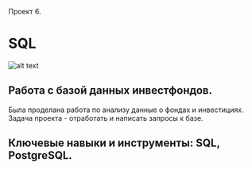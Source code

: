 Проект 6.

# SQL
![alt text](figures/Image.png)

## Работа с базой данных инвестфондов.

Была проделана работа по анализу данные о фондах и инвестициях. Задача проекта - отработать и написать запросы к базе. 

## Ключевые навыки и инструменты: SQL, PostgreSQL.
